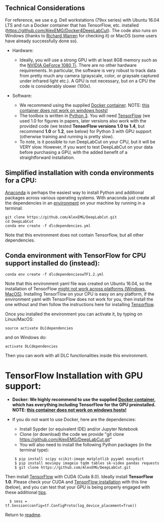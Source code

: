 ## Technical Considerations 

For reference, we use e.g. Dell workstations (79xx series) with Ubuntu 16.04 LTS and run a Docker container that has TensorFlow, etc. installed (https://github.com/AlexEMG/Docker4DeepLabCut). The code also runs on Windows (thanks to  [Richard Warren](https://github.com/rwarren2163)  for checking it) or MacOS (some users have already successfully done so). 

- Hardware:
     - Ideally, you will use a strong GPU with at least 8GB memory such as the [NVIDIA GeForce 1080 Ti](https://www.nvidia.com/en-us/geforce/products/10series/geforce-gtx-1080/). There are no other hardware requirements. In particular, the software is very robust to track data from pretty much any camera (grayscale, color, or graysale captured under infrared light etc.). A GPU is not necessary, but on a CPU the code is considerably slower (100x). 
     
- Software: 
     - We recommend using the supplied [Docker container](https://github.com/AlexEMG/Docker4DeepLabCut). NOTE: [this container does not work on windows hosts!](https://github.com/NVIDIA/nvidia-docker/issues/43)
     - The toolbox is written in [Python 3](https://www.python.org/). You will need [TensorFlow](https://www.tensorflow.org/) (we used 1.0 for figures in papers, later versions also work with the provided code (we tested **TensorFlow versions 1.0 to 1.4**, but recommend **1.0** or **1.2**, see below) for Python 3 with GPU support (otherwise training and running is pretty slow). 
     - To note, is it possible to run DeepLabCut on your CPU, but it will be VERY slow. However, if you want to test DeepLabCut on your data before purchasing a GPU, with the added benefit of a straightforward installation. 

## Simplified installation with conda environments for a CPU:

[Anaconda](https://anaconda.org/anaconda/python) is perhaps the easiest way to install Python and additional packages across various operating systems. With anaconda just create all the dependencies in an [environment](https://conda.io/docs/user-guide/tasks/manage-environments.html) on your machine by running in a terminal:
```
git clone https://github.com/AlexEMG/DeepLabCut.git
cd DeepLabCut
conda env create -f dlcdependencies.yml
```
Note that this environment does not contain Tensorflow, but all other dependencies. 

## Conda environment with TensorFlow for CPU support installed do (instead):
```
conda env create -f dlcdependencieswTF1.2.yml
```
Note that this environment yaml file was created on Ubuntu 16.04, so the installation of TensorFlow [might not work across platforms (Windows, MacOS)](https://stackoverflow.com/questions/39280638/how-to-share-conda-environments-across-platforms). Installing TensorTlow on your CPU is easy on any platform, if the environment yaml with TensorFlow does not work for you, then install the one without and then follow the instructions here for installing [Tensorflow](https://www.tensorflow.org/versions/r1.2/install/). 

Once you installed the environment you can activate it, by typing on Linux/MacOS: 
```
source activate DLCdependencies
```
and on Windows do: 
```
activate DLCdependencies
```

Then you can work with all DLC functionalities inside this environment. 

# TensorFlow Installation with GPU support:

- **Docker: We highly recommend to use the supplied [Docker container](https://github.com/AlexEMG/Docker4DeepLabCut), which has everything including TensorFlow for the GPU preinstalled. NOTE: [this container does not work on windows hosts!](https://github.com/NVIDIA/nvidia-docker/issues/43)**

 - If you do not want to use Docker, here are the dependencies: 

     - Install Sypder (or equivalent IDE) and/or Jupyter Notebook
     - Clone (or download) the code we provide "git clone https://github.com/AlexEMG/DeepLabCut.git"
     - You will also need to install the following Python packages (in the terminal type):
     ```
      $ pip install scipy scikit-image matplotlib pyyaml easydict 
      $ pip install moviepy imageio tqdm tables sk-video pandas requests
      $ git clone https://github.com/AlexEMG/DeepLabCut.git     
      ```
Then install [TensorFlow](https://www.tensorflow.org/) with CUDA (Cuda 8.0). Ideally install **TensorFlow 1.0**. Please check your CUDA and [TensorFlow installation](https://www.tensorflow.org/install/) with this line (below), and you can test that your GPU is being properly engaged with these additional [tips](https://www.tensorflow.org/programmers_guide/using_gpu).

      $ sess = tf.Session(config=tf.ConfigProto(log_device_placement=True))
           
      
 Return to [readme](../README.md).
